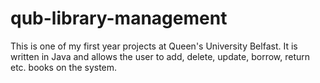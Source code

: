 # qub-library-management
This is one of my first year projects at Queen's University Belfast. It is written in Java and allows the user to add, delete, update, borrow, return etc. books on the system.
